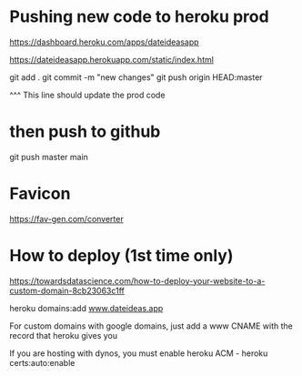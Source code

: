 # Pushing new code to heroku prod 

https://dashboard.heroku.com/apps/dateideasapp

https://dateideasapp.herokuapp.com/static/index.html

git add .
git commit -m "new changes"
git push origin HEAD:master

^^^ This line should update the prod code 

# then push to github 

git push master main 

# Favicon

https://fav-gen.com/converter

# How to deploy (1st time only)

https://towardsdatascience.com/how-to-deploy-your-website-to-a-custom-domain-8cb23063c1ff

heroku domains:add www.dateideas.app

For custom domains with google domains, just add a www CNAME with the record that heroku gives you

If you are hosting with dynos, you must enable heroku ACM - heroku certs:auto:enable